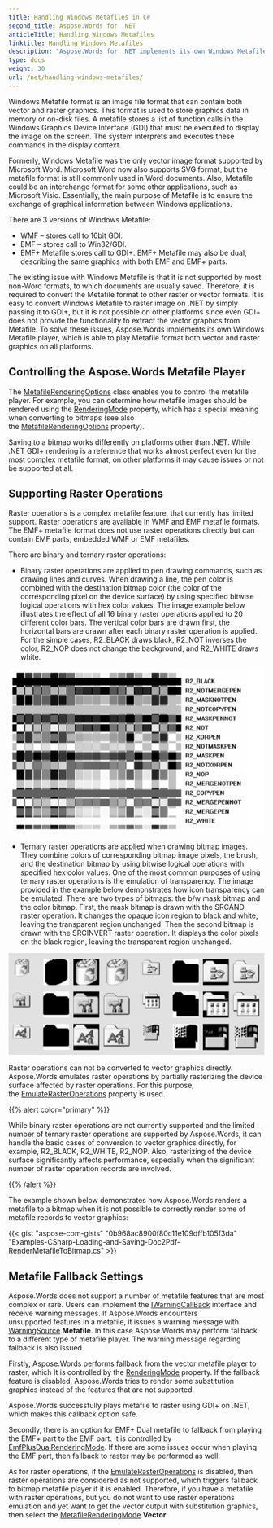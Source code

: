 ```yaml
---
title: Handling Windows Metafiles in C#
second_title: Aspose.Words for .NET
articleTitle: Handling Windows Metafiles
linktitle: Handling Windows Metafiles
description: "Aspose.Words for .NET implements its own Windows Metafile player to play Metafile format on all platforms and supports the handling of the basic metafile features and can perform fallback to a different type of metafile player using C#."
type: docs
weight: 30
url: /net/handling-windows-metafiles/
---
```


Windows Metafile format is an image file format that can contain both vector and raster graphics. This format is used to store graphics data in memory or on-disk files. A metafile stores a list of function calls in the Windows Graphics Device Interface (GDI) that must be executed to display the image on the screen. The system interprets and executes these commands in the display context.

Formerly, Windows Metafile was the only vector image format supported by Microsoft Word. Microsoft Word now also supports SVG format, but the metafile format is still commonly used in Word documents. Also, Metafile could be an interchange format for some other applications, such as Microsoft Visio. Essentially, the main purpose of Metafile is to ensure the exchange of graphical information between Windows applications.

There are 3 versions of Windows Metafile:

- WMF – stores call to 16bit GDI.
- EMF – stores call to Win32/GDI.
- EMF+ Metafile stores call to GDI+. EMF+ Metafile may also be dual, describing the same graphics with both EMF and EMF+ parts.

The existing issue with Windows Metafile is that it is not supported by most non-Word formats, to which documents are usually saved. Therefore, it is required to convert the Metafile format to other raster or vector formats. It is easy to convert Windows Metafile to raster image on .NET by simply passing it to GDI+, but it is not possible on other platforms since even GDI+ does not provide the functionality to extract the vector graphics from Metafile. To solve these issues, Aspose.Words implements its own Windows Metafile player, which is able to play Metafile format both vector and raster graphics on all platforms.

## Controlling the Aspose.Words Metafile Player

The [MetafileRenderingOptions](https://reference.aspose.com/words/net/aspose.words.saving/metafilerenderingoptions/) class enables you to control the metafile player. For example, you can determine how metafile images should be rendered using the [RenderingMode](https://reference.aspose.com/words/net/aspose.words.saving/metafilerenderingoptions/renderingmode/) property, which has a special meaning when converting to bitmaps (see also the [MetafileRenderingOptions](https://reference.aspose.com/words/net/aspose.words.saving/imagesaveoptions/metafilerenderingoptions/) property).

Saving to a bitmap works differently on platforms other than .NET. While .NET GDI+ rendering is a reference that works almost perfect even for the most complex metafile format, on other platforms it may cause issues or not be supported at all.

## Supporting Raster Operations

Raster operations is a complex metafile feature, that currently has limited support. Raster operations are available in WMF and EMF metafile formats. The EMF+ metafile format does not use raster operations directly but can contain EMF parts, embedded WMF or EMF metafiles.

There are binary and ternary raster operations:

- Binary raster operations are applied to pen drawing commands, such as drawing lines and curves. When drawing a line, the pen color is combined with the destination bitmap color (the color of the corresponding pixel on the device surface) by using specified bitwise logical operations with hex color values. The image example below illustrates the effect of all 16 binary raster operations applied to 20 different color bars. The vertical color bars are drawn first, the horizontal bars are drawn after each binary raster operation is applied. For the simple cases, R2_BLACK draws black, R2_NOT inverses the color, R2_NOP does not change the background, and R2_WHITE draws white.

<img src="handling-windows-metafiles-1.png" alt="handling-windows-metafiles-aspose-words-net-1" style="width:650px"/>

- Ternary raster operations are applied when drawing bitmap images. They combine colors of corresponding bitmap image pixels, the brush, and the destination bitmap by using bitwise logical operations with specified hex color values. One of the most common purposes of using ternary raster operations is the emulation of transparency. The image provided in the example below demonstrates how icon transparency can be emulated. There are two types of bitmaps: the b/w mask bitmap and the color bitmap. First, the mask bitmap is drawn with the SRCAND raster operation. It changes the opaque icon region to black and white, leaving the transparent region unchanged. Then the second bitmap is drawn with the SRCINVERT raster operation. It displays the color pixels on the black region, leaving the transparent region unchanged.

<img src="handling-windows-metafiles-2.png" alt="handling-windows-metafiles-aspose-words-net-2" style="width:650px"/>

Raster operations can not be converted to vector graphics directly. Aspose.Words emulates raster operations by partially rasterizing the device surface affected by raster operations. For this purpose, the [EmulateRasterOperations](https://reference.aspose.com/words/net/aspose.words.saving/metafilerenderingoptions/emulaterasteroperations/) property is used.

{{% alert color="primary" %}}

While binary raster operations are not currently supported and the limited number of ternary raster operations are supported by Aspose.Words, it can handle the basic cases of conversion to vector graphics directly, for example, R2_BLACK, R2_WHITE, R2_NOP. Also, rasterizing of the device surface significantly affects performance, especially when the significant number of raster operation records are involved.

{{% /alert %}}

The example shown below demonstrates how Aspose.Words renders a metafile to a bitmap when it is not possible to correctly render some of metafile records to vector graphics:

{{< gist "aspose-com-gists" "0b968ac8900f80c11e109dffb105f3da" "Examples-CSharp-Loading-and-Saving-Doc2Pdf-RenderMetafileToBitmap.cs" >}}

## Metafile Fallback Settings

Aspose.Words does not support a number of metafile features that are most complex or rare. Users can implement the [IWarningCallBack](https://reference.aspose.com/words/net/aspose.words/iwarningcallback/) interface and receive warning messages. If Aspose.Words encounters unsupported features in a metafile, it issues a warning message with [WarningSource](https://reference.aspose.com/words/net/aspose.words/warningsource/).**Metafile**. In this case Aspose.Words may perform fallback to a different type of metafile player. The warning message regarding fallback is also issued.

Firstly, Aspose.Words performs fallback from the vector metafile player to raster, which It is controlled by the [RenderingMode](https://reference.aspose.com/words/net/aspose.words.saving/metafilerenderingoptions/renderingmode/) property. If the fallback feature is disabled, Aspose.Words tries to render some substitution graphics instead of the features that are not supported.

Aspose.Words successfully plays metafile to raster using GDI+ on .NET, which makes this callback option safe.

Secondly, there is an option for EMF+ Dual metafile to fallback from playing the EMF+ part to the EMF part. It is controlled by [EmfPlusDualRenderingMode](https://reference.aspose.com/words/net/aspose.words.saving/metafilerenderingoptions/emfplusdualrenderingmode/). If there are some issues occur when playing the EMF part, then fallback to raster may be performed as well.

As for raster operations, if the [EmulateRasterOperations](https://reference.aspose.com/words/net/aspose.words.saving/metafilerenderingoptions/emulaterasteroperations/) is disabled, then raster operations are considered as not supported, which triggers fallback to bitmap metafile player if it is enabled. Therefore, if you have a metafile with raster operations, but you do not want to use raster operations emulation and yet want to get the vector output with substitution graphics, then select the [MetafileRenderingMode](https://reference.aspose.com/words/net/aspose.words.saving/metafilerenderingmode/).**Vector**.
